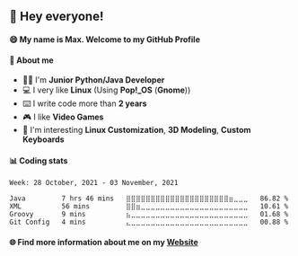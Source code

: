 ## :wave: Hey everyone!
#### :smile: My name is Max. Welcome to my GitHub Profile
#### :mag_right: About me
- :man_technologist: I'm **Junior Python/Java Developer**
- :computer: I very like **Linux** (Using **Pop!\_OS** (**Gnome**))
- :keyboard: I write code more than **2 years**
- :video_game: I like **Video Games**
- :eyes: I'm interesting **Linux Customization**, **3D Modeling**, **Custom Keyboards**

#### :bar_chart: Coding stats

<!--START_SECTION:waka-->
```text
Week: 28 October, 2021 - 03 November, 2021

Java         7 hrs 46 mins   ⣿⣿⣿⣿⣿⣿⣿⣿⣿⣿⣿⣿⣿⣿⣿⣿⣿⣿⣿⣿⣿⣶⣀⣀⣀   86.82 % 
XML          56 mins         ⣿⣿⣶⣀⣀⣀⣀⣀⣀⣀⣀⣀⣀⣀⣀⣀⣀⣀⣀⣀⣀⣀⣀⣀⣀   10.61 % 
Groovy       9 mins          ⣦⣀⣀⣀⣀⣀⣀⣀⣀⣀⣀⣀⣀⣀⣀⣀⣀⣀⣀⣀⣀⣀⣀⣀⣀   01.68 % 
Git Config   4 mins          ⣄⣀⣀⣀⣀⣀⣀⣀⣀⣀⣀⣀⣀⣀⣀⣀⣀⣀⣀⣀⣀⣀⣀⣀⣀   00.88 % 
```
<!--END_SECTION:waka-->

#### :globe_with_meridians: Find more information about me on my [Website](https://merive.herokuapp.com/)


